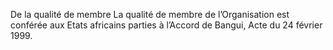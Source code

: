 De la qualité de membre
La qualité de membre de l’Organisation est conférée aux Etats africains parties à l’Accord de
Bangui, Acte du 24 février 1999.